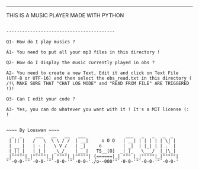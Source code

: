 ---------------------------------------

THIS IS A MUSIC PLAYER MADE WITH PYTHON

~~~ MIT LICENSE ~~~

-----------------------------------------

Q1- How do I play musics ?

A1- You need to put all your mp3 files in this directory !

Q2- How do I display the music currently played in obs ?

A2- You need to create a new Text, Edit it and click on Text File (UTF-8 or UTF-16) and then select the obs_read.txt in this directory ( /!\ MAKE SURE THAT "CHAT LOG MODE" and "READ FROM FILE" ARE TRIGGERED !)!

Q3- Can I edit your code ?

A3- Yes, you can do whatever you want with it ! It's a MIT license (: !


~~~~ By Louswan ~~~~
  _  _     ___   __   __   ___               ___   _   _   _  _   
 | || |   /   \  \ \ / /  | __|     o O O   | __| | | | | | \| |  
 | __ |   | - |   \ V /   | _|     o        | _|  | |_| | | .` |  
 |_||_|   |_|_|   _\_/_   |___|   TS__[O]  _|_|_   \___/  |_|\_|  
_|"""""|_|"""""|_| """"|_|"""""| {======|_| """ |_|"""""|_|"""""| 
"`-0-0-'"`-0-0-'"`-0-0-'"`-0-0-'./o--000'"`-0-0-'"`-0-0-'"`-0-0-'
                                                                 
